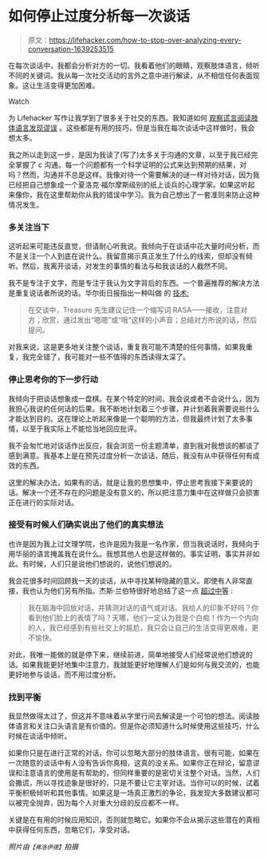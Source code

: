 # 如何停止过度分析每一次谈话

> 原文：<https://lifehacker.com/how-to-stop-over-analyzing-every-conversation-1639253515>

在每次谈话中，我都会分析对方的一切。我看着他们的眼睛，观察肢体语言，倾听不同的关键词。我从每一次社交活动的言外之意中进行解读，从不相信任何表面现象。这让生活变得更加困难。

Watch

为 Lifehacker 写作让我学到了很多关于社交的东西。我知道如何 [观察谎言](https://lifehacker.com/how-to-detect-when-someones-lying-and-get-them-to-tell-5959952)[阅读肢体语言](http://lifehacker.com/how-to-read-body-language-to-reveal-the-underlying-trut-5852572)[发现谬误](http://lifehacker.com/how-to-prime-your-bs-detection-skills-before-the-presid-5948535) 。这些都是有用的技巧，但是当我在每次谈话中这样做时，我会想太多。

我之所以走到这一步，是因为我读了(写了)太多关于沟通的文章，以至于我已经完全掌握了 c 沟通。每一个问题都有一个科学证明的公式来达到预期的结果，对吗？然而，沟通并不总是这样。我像对待一个需要解决的谜一样对待对话，因为我已经把自己想象成一个夏洛克·福尔摩斯级别的纸上谈兵的心理学家。如果这听起来像你，我在这里帮助你从我的错误中学习。我为自己想出了一套准则来防止这种情况发生。

### 多关注当下

这听起来可能违反直觉，但请耐心听我说。我倾向于在谈话中花大量时间分析，而不是关注一个人到底在说什么。我留意揭示真正发生了什么的线索，但却没有倾听。然后，我离开谈话，对发生的事情的看法与和我谈话的人截然不同。

我不是专注于文字，而是专注于我认为文字背后的东西。一个普遍推荐的解决方法是重复说话者所说的话。华尔街日报指出一种叫做 的 [技术:](http://online.wsj.com/articles/tuning-in-how-to-listen-better-1406070727)

> 在交谈中，Treasure 先生建议记住一个缩写词 RASA——接收，注意对方；欣赏，通过发出“嗯嗯”或“哦”这样的小声音；总结对方所说的话，然后提问。

对我来说，这是更多地关注整个谈话，重复我可能不清楚的任何事情。如果我重复，我完全错了，我可能对一些不值得的东西读得太深了。

### 停止思考你的下一步行动

我倾向于把谈话想象成一盘棋。在某个特定的时间，我会说或者不会说什么，因为我担心我说的任何话的后果。我不断地计划着三个步骤，并计划着我需要说些什么才能达到目的。这在理论上听起来像是一个聪明的方法，但我最终计划了太多事情，以至于我实际上不能恰当地回应批评。

我不会匆忙地对谈话作出反应，我会浏览一份主题清单，直到我对我想谈的都谈了感到满意。我基本上是在预先过度分析一次谈话，随后，我没有从中获得任何有成效的东西。

这里的解决办法，如果有的话，就是让我的思想集中，停止思考我接下来要说的话。解决一个还不存在的问题是没有意义的，所以把注意力集中在这样做只会损害正在进行的实际对话。

### **接受有时候人们确实说出了他们的真实想法**

也许是因为我上过文理学院，也许是因为我是一名作家，但当我说话时，我倾向于用华丽的语言掩盖我在说什么。我想其他人也是这样做的。事实证明，事实并非如此。有时候，人们只是说他们想说的，说他们想说的。

我会花很多时间回顾我一天的谈话，从中寻找某种隐藏的意义。即使有人非常直接，我也认为他们另有所指。杰斯·兰伯特很好地总结了这一点 [超过中等](https://medium.com/@jlambertmusic/stop-over-analyzing-everything-c97f41a3779e) :

> 我在脑海中回放对话，并猜测对话的语气或对话。我给人的印象不好吗？你看到他们脸上的表情了吗？天哪，他们一定认为我是个白痴！作为一个内向的人，我已经感到有些社交上的尴尬，我只会让自己的生活变得更艰难，更不愉快。

对此，我唯一能做的就是停下来，继续前进，简单地接受人们经常说他们想说的话。如果我能更好地集中注意力，我就能更好地理解人们是如何与我交流的，也能更好地参与谈话，而不用过度分析。

### 找到平衡

我显然做得太过了，但这并不意味着从字里行间去解读是一个可怕的想法。阅读肢体语言和关注口头语言是有价值的。但是你必须知道什么时候使用这些技巧，什么时候在谈话中倾听。

如果你只是在进行正常的对话，你可以忽略大部分的肢体语言。很有可能，如果在一次随意的谈话中有人没有告诉你真相，这真的没关系。如果你正在辩论，留意谬误和注意语言的使用是有帮助的，但同样重要的是密切关注整个对话。当然，人们会撒谎，所以寻找迹象是很好的，只是不要让它主宰对话。当你可以的时候，试着平衡积极倾听和其他事情。如果这是一场真正激烈的争论，我发现大多数建议都可以被完全抛弃，因为每个人对重大分歧的反应都不一样。

关键是在有用的时候应用知识，否则就忽略它。如果你不会从揭示这些潜在的真相中获得任何东西，忽略它们，享受对话。

*照片由*<small>*【弗洛伊德】*</small>*拍摄*
